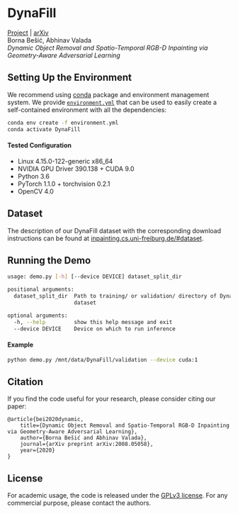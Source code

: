 # DynaFill
[Project](http://inpainting.cs.uni-freiburg.de/) | [arXiv](https://arxiv.org/abs/2008.05058)  
Borna Bešić, Abhinav Valada  
_Dynamic Object Removal and Spatio-Temporal RGB-D Inpainting via Geometry-Aware Adversarial Learning_

## Setting Up the Environment
We recommend using [conda](https://docs.conda.io/en/latest/) package and environment management system. We provide [`environment.yml`](environment.yml) that can be used to easily create a self-contained environment with all the dependencies:
```sh
conda env create -f environment.yml
conda activate DynaFill
```
#### Tested Configuration
- Linux 4.15.0-122-generic x86_64
- NVIDIA GPU Driver 390.138 + CUDA 9.0
- Python 3.6
- PyTorch 1.1.0 + torchvision 0.2.1
- OpenCV 4.0

## Dataset
The description of our DynaFill dataset with the corresponding download instructions can be found at [inpainting.cs.uni-freiburg.de/#dataset](http://inpainting.cs.uni-freiburg.de/#dataset).

## Running the Demo

```sh
usage: demo.py [-h] [--device DEVICE] dataset_split_dir

positional arguments:
  dataset_split_dir  Path to training/ or validation/ directory of DynaFill
                     dataset

optional arguments:
  -h, --help         show this help message and exit
  --device DEVICE    Device on which to run inference
```

#### Example
```sh
python demo.py /mnt/data/DynaFill/validation --device cuda:1
```

## Citation
If you find the code useful for your research, please consider citing our paper:
```
@article{bei2020dynamic,
    title={Dynamic Object Removal and Spatio-Temporal RGB-D Inpainting via Geometry-Aware Adversarial Learning},
    author={Borna Bešić and Abhinav Valada},
    journal={arXiv preprint arXiv:2008.05058},
    year={2020}
}
```

## License
For academic usage, the code is released under the [GPLv3 license](LICENSE). For any commercial purpose, please contact the authors.
